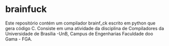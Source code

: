 # brainfuck
Este repositório contém um compilador brainf_ck escrito em python que gera código C. Consiste em uma atividade da disciplina de Compiladores da Universidade de Brasília -UnB, Campus de Engenharias Faculdade doo Gama - FGA.
